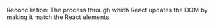  Reconciliation: The process through which React updates the DOM by making it match the React elements